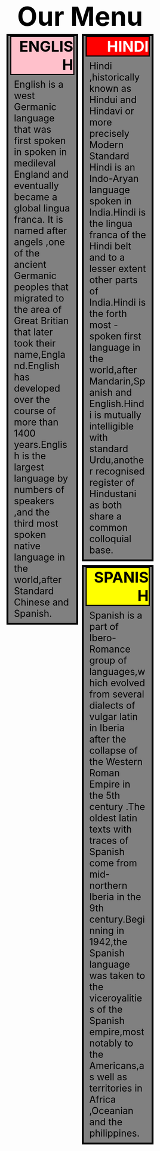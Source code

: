 <!DOCTYPE html>
<html>
<head>
<meta http-equiv="Content-Type" content="text/html; charset=UTF-8">
<meta name="viewport" content="width=device-width, initial-scale=1">
<title> Our Menu</title>
  
  <style type="text/css">
	
.container { position: relative; top: 20px; border-width: 5px; border-style: solid; border-color: black; margin: 15px; background: grey; padding: 0px 20px 20px; }

h1 { color: black; font-size: 70px; text-align: center; }

h2 { color: black; font-size: 40px; background: pink; text-align: right; margin: 0px; border: solid black; }

p { font-size: 25px; color: black; padding: 10px; margin: 0px; }

h3 { color: white; font-size: 40px; background: red; text-align: right; margin: 0px; border: solid black; }

h4 { color: black; font-size: 40px; background: yellow; text-align: right; margin: 0px; border: solid black; }

.row { width: 100%; margin-left: 0px; margin-right: 0px; }

@media (min-width: 992px) {
  .col-lg-1, .col-lg-2, .col-lg-3, .col-lg-4, .col-lg-5, .col-lg-6, .col-lg-7, .col-lg-8, .col-lg-9, .col-lg-10, .col-lg-11, .col-lg-12 { float: left; }
  .col-lg-1 { width: 8.33%; }
  .col-lg-2 { width: 16.66%; }
  .col-lg-3 { width: 25%; }
  .col-lg-4 { width: 33.33%; }
  .col-lg-5 { width: 41.66%; }
  .col-lg-6 { width: 50%; }
  .col-lg-7 { width: 58.33%; }
  .col-lg-8 { width: 66.66%; }
  .col-lg-9 { width: 74.99%; }
  .col-lg-10 { width: 83.33%; }
  .col-lg-11 { width: 91.66%; }
  .col-lg-12 { width: 100%; }
}

@media (max-width: 991px) and (min-width: 768px) {
  .col-md-1, .col-md-2, .col-md-3, .col-md-4, .col-md-5, .col-md-6, .col-md-7, .col-md-8, .col-md-9, .col-md-10, .col-md-11, .col-md-12 { float: left; }
  .col-md-1 { width: 8.33%; }
  .col-md-2 { width: 16.66%; }
  .col-md-3 { width: 25%; }
  .col-md-4 { width: 33.33%; }
  .col-md-5 { width: 41.66%; }
  .col-md-6 { width: 50%; }
  .col-md-7 { width: 58.33%; }
  .col-md-8 { width: 66.66%; }
  .col-md-9 { width: 74.99%; }
  .col-md-10 { width: 83.33%; }
  .col-md-11 { width: 91.66%; }
  .col-md-12 { width: 100%; }
}

@media (max-width: 767px) {
  .col-sm-1, .col-sm-2, .col-sm-3, .col-sm-4, .col-sm-5, .col-sm-6, .col-sm-7, .col-sm-8, .col-sm-9, .col-sm-10, .col-sm-11, .col-sm-12 { float: left; }
  .col-sm-1 { width: 8.33%; }
  .col-sm-2 { width: 16.66%; }
  .col-sm-3 { width: 25%; }
  .col-sm-4 { width: 33.33%; }
  .col-sm-5 { width: 41.66%; }
  .col-sm-6 { width: 50%; }
  .col-sm-7 { width: 58.33%; }
  .col-sm-8 { width: 66.66%; }
  .col-sm-9 { width: 74.99%; }
  .col-sm-10 { width: 83.33%; }
  .col-sm-11 { width: 91.66%; }
  .col-sm-12 { width: 100%; }
}

* { box-sizing: border-box; margin: 0px; }

section { border: 5px solid black; margin: 5px; background-color: grey; padding-right: 5px; padding-left: 5px; }

</style>

</head>

<body>

<h1>Our Menu</h1>
<div class="row">

<div class="col-lg-4 col-md-6 col-sm-12" id="container2">
<section>  
<h2>ENGLISH</h2>
<p>English is a west Germanic language that was first spoken in spoken in medileval England and eventually became a global lingua franca. It is named after angels ,one of the ancient Germanic peoples that migrated to the area of Great Britian that later took their name,England.English has developed over the course of more than 1400 years.English is the largest language by numbers of speakers ,and the third most spoken native language in the world,after Standard Chinese and Spanish.</p>
</section>
</div>
<div class="col-lg-4 col-md-6 col-sm-12" id="container3">
<section>
<h3>HINDI</h3>
<p>Hindi ,historically known as Hindui and Hindavi or more precisely Modern Standard Hindi is an Indo-Aryan language spoken in India.Hindi is the lingua franca of the Hindi belt and to a lesser extent other parts of India.Hindi is the forth most -spoken first language in the world,after Mandarin,Spanish and English.Hindi is mutually intelligible with standard Urdu,another recognised register of Hindustani as both share a common colloquial base.</p>
</section>
</div>

<div class="col-lg-4 col-md-6 col-sm-12" id="container4">
<section>  
<h4>SPANISH</h4>
<p>Spanish is a part of Ibero-Romance group of languages,which evolved from several dialects of vulgar latin in Iberia after the collapse of the Western Roman Empire in the 5th century .The oldest latin texts with traces of Spanish come from mid-northern Iberia in the 9th century.Beginning in 1942,the Spanish language was taken to the viceroyalities of the Spanish empire,most notably to the Americans,as well as territories in Africa ,Oceanian and the philippines.</p>
</section>
</div>
</div>
</body>
</html>




